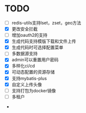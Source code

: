 # TODO 
- [ ] redis-utils支持lset，zset，geo方法
- [x] 更改安全拦截
- [ ] 增加oauth2的支持
- [x] 生成代码支持模版下载和文件上传
- [x] 生成代码时可选择配置菜单
- [ ] 多数据源支持
- [x] admin可以重置用户密码
- [x] 多样化ci/cd
- [x] 可动态配置的资源存储
- [x] 支持mybatis-plus
- [x] 自定义上传头像
- [ ] 支持打包为docker镜像
- [ ] 多租户
- 
